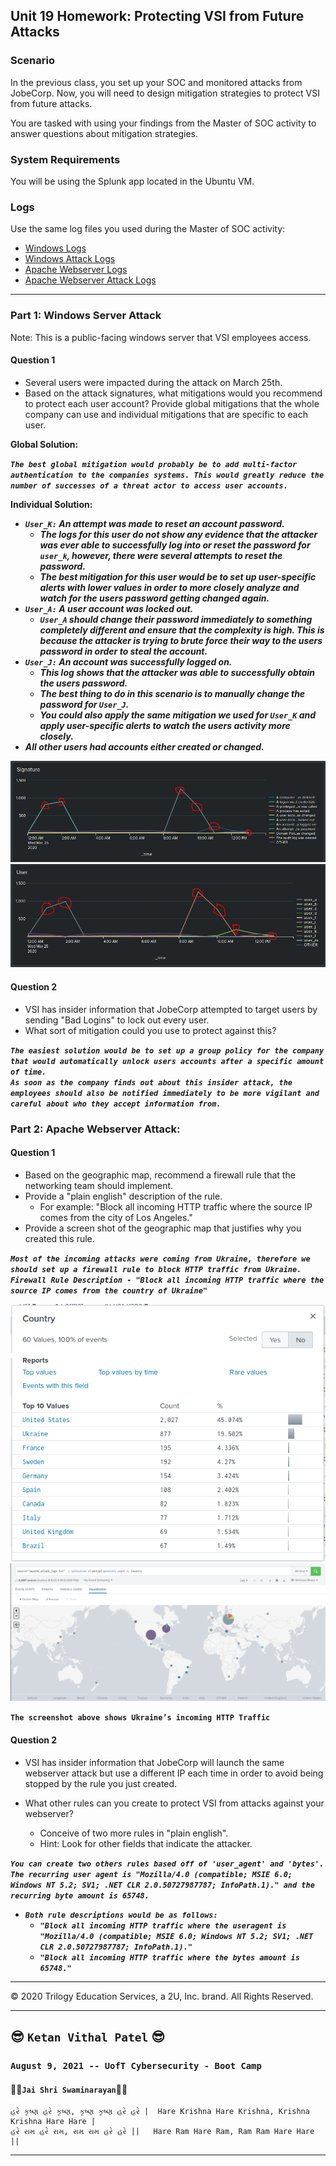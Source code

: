 ## Unit 19 Homework: Protecting VSI from Future Attacks

### Scenario

In the previous class,  you set up your SOC and monitored attacks from JobeCorp. Now, you will need to design mitigation strategies to protect VSI from future attacks. 

You are tasked with using your findings from the Master of SOC activity to answer questions about mitigation strategies.

### System Requirements 

You will be using the Splunk app located in the Ubuntu VM.

### Logs

Use the same log files you used during the Master of SOC activity:

- [Windows Logs](resources/windows_server_logs.csv)
- [Windows Attack Logs](resources/windows_server_attack_logs.csv)
- [Apache Webserver Logs](resources/apache_logs.txt	)
- [Apache Webserver Attack Logs](resources/apache_attack_logs.txt	)

---

### Part 1: Windows Server Attack

Note: This is a public-facing windows server that VSI employees access.
 
#### Question 1
- Several users were impacted during the attack on March 25th.
- Based on the attack signatures, what mitigations would you recommend to protect each user account? Provide global mitigations that the whole company can use and individual mitigations that are specific to each user.

**Global Solution:**

**_`The best global mitigation would probably be to add multi-factor authentication to the companies systems. This would greatly reduce the number of successes of a threat actor to access user accounts.`_**

**Individual Solution:**

 - **_`User_K:` An attempt was made to reset an account password._**
   - **_The logs for this user do not show any evidence that the attacker was ever able to successfully log into or reset the password for `user_k`, however, there were several attempts to reset the password._**  
   - **_The best mitigation for this user would be to set up user-specific alerts with lower values in order to more closely analyze and watch for the users password getting changed again._**  
 - **_`User_A:` A user account was locked out._**  
   - **_`User_A` should change their password immediately to something completely different and ensure that the complexity is high. This is because the attacker is trying to brute force their way to the users password in order to steal the account._**  
 - **_`User_J:` An account was successfully logged on._**  
   - **_This log shows that the attacker was able to successfully obtain the users password._**  
   - **_The best thing to do in this scenario is to manually change the password for `User_J`._**  
   - **_You could also apply the same mitigation we used for `User_K` and apply user-specific alerts to watch the users activity more closely._**  
 - **_All other users had accounts either created or changed._**  

![signatures](/Images/Attack_Logs/P2-1_Dashboard_Signatures_attacks_logd.PNG)
![users](/Images/Attack_Logs/P2-1_Dashboard_Users_attacks_logd.PNG)


#### Question 2
- VSI has insider information that JobeCorp attempted to target users by sending "Bad Logins" to lock out every user.
- What sort of mitigation could you use to protect against this?

**_`The easiest solution would be to set up a group policy for the company that would automatically unlock users accounts after a specific amount of time.`_**  
**_`As soon as the company finds out about this insider attack, the employees should also be notified immediately to be more vigilant and careful about who they accept information from.`_**

### Part 2: Apache Webserver Attack:

#### Question 1
- Based on the geographic map, recommend a firewall rule that the networking team should implement.
- Provide a "plain english" description of the rule.
  - For example: "Block all incoming HTTP traffic where the source IP comes from the city of Los Angeles."
- Provide a screen shot of the geographic map that justifies why you created this rule. 

**_`Most of the incoming attacks were coming from Ukraine, therefore we should set up a firewall rule to block HTTP traffic from Ukraine.`_**    
**_`Firewall Rule Description - "Block all incoming HTTP traffic where the source IP comes from the country of Ukraine"`_**  

![SPLUNK-1](/Images/HomeWork/Splunk_attacks-1-Countries.PNG)  
![SPLUNK-2](/Images/HomeWork/Splunk_attacks-2-Countries.PNG)  

**`The screenshot above shows Ukraine’s incoming HTTP Traffic`**


#### Question 2

- VSI has insider information that JobeCorp will launch the same webserver attack but use a different IP each time in order to avoid being stopped by the rule you just created.

- What other rules can you create to protect VSI from attacks against your webserver?
  - Conceive of two more rules in "plain english". 
  - Hint: Look for other fields that indicate the attacker.

**_`You can create two others rules based off of 'user_agent' and 'bytes'. The recurring user agent is "Mozilla/4.0 (compatible; MSIE 6.0; Windows NT 5.2; SV1; .NET CLR 2.0.50727987787; InfoPath.1)." and the recurring byte amount is 65748.`_**  
 * **_`Both rule descriptions would be as follows:`_**  
   * **_`"Block all incoming HTTP traffic where the useragent is "Mozilla/4.0 (compatible; MSIE 6.0; Windows NT 5.2; SV1; .NET CLR 2.0.50727987787; InfoPath.1)."`_**  
   * **_`"Block all incoming HTTP traffic where the bytes amount is 65748."`_**

---

© 2020 Trilogy Education Services, a 2U, Inc. brand. All Rights Reserved.

---
  
## :sunglasses: `Ketan Vithal Patel` :sunglasses:  


### `August 9, 2021 -- UofT Cybersecurity - Boot Camp`
#### :rose::rose:`Jai Shri Swaminarayan`:rose::rose:
```
હરે કૃષ્ણ હરે કૃષ્ણ, કૃષ્ણ કૃષ્ણ હરે હરે |  Hare Krishna Hare Krishna, Krishna Krishna Hare Hare |
હરે રામ હરે રામ, રામ રામ હરે હરે ||   Hare Ram Hare Ram, Ram Ram Hare Hare ||
```
---  
